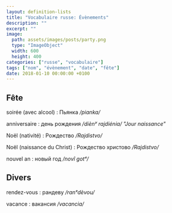 ```yaml
---
layout: definition-lists
title: "Vocabulaire russe: Évènements"
description: ""
excerpt: ""
image:
  path: assets/images/posts/party.png
  type: "ImageObject"
  width: 600
  height: 400
categories: ["russe", "vocabulaire"]
tags: ["nom", "évènement", "date", "fête"]
date: 2018-01-10 00:00:00 +0100
---
```


## Fête

soirée (avec alcool)
: Пьянка
*/pianka/*

anniversaire
: день рождения
*/diènʸ rajdiénia/ "Jour naissance"*

Noël (nativité)
: Рождество
*/Rajdistvo/*

Noël (naissance du Christ)
: Рождество христово
*/Rajdistvo/*

nouvel an
: новый год
*/novî gotᵉ/*


## Divers

rendez-vous
: рандеву
*/ranᵉdèvou/*

vacance
: вакансия
*/vacancia/*
